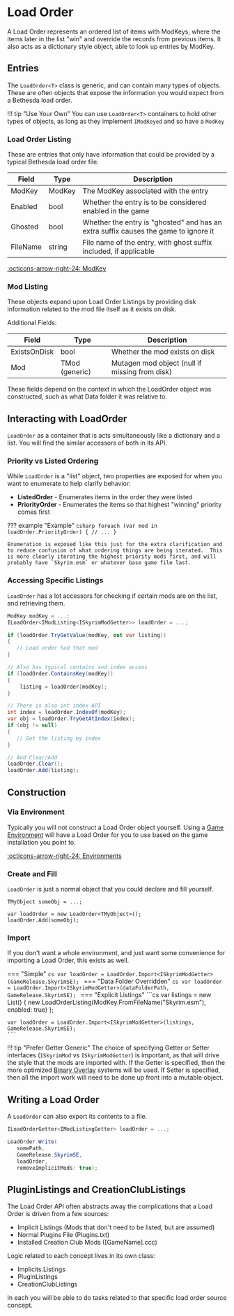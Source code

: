 # Load Order
A Load Order represents an ordered list of items with ModKeys, where the items later in the list "win" and override the records from previous items.  It also acts as a dictionary style object, able to look up entries by ModKey.

## Entries
The `LoadOrder<T>` class is generic, and can contain many types of objects.  These are often objects that expose the information you would expect from a Bethesda load order.

!!! tip "Use Your Own"
    You can use `LoadOrder<T>` containers to hold other types of objects, as long as they implement `IModKeyed` and so have a `ModKey`

### Load Order Listing
These are entries that only have information that could be provided by a typical Bethesda load order file.

| Field | Type | Description |
| ----- | ----- | ----- |
| ModKey | ModKey | The ModKey associated with the entry |
| Enabled | bool | Whether the entry is to be considered enabled in the game |
| Ghosted | bool | Whether the entry is "ghosted" and has an extra suffix causes the game to ignore it |
| FileName | string | File name of the entry, with ghost suffix included, if applicable |

[:octicons-arrow-right-24: ModKey](../plugins/ModKey,%20FormKey,%20FormLink.md#modkey)

### Mod Listing
These objects expand upon Load Order Listings by providing disk information related to the mod file itself as it exists on disk.

Additional Fields:

| Field | Type | Description |
| ----- | ----- | ----- |
| ExistsOnDisk | bool | Whether the mod exists on disk |
| Mod | TMod (generic) | Mutagen mod object (null if missing from disk) |

These fields depend on the context in which the LoadOrder object was constructed, such as what Data folder it was relative to.

## Interacting with LoadOrder
`LoadOrder` as a container that is acts simultaneously like a dictionary and a list.  You will find the similar accessors of both in its API.

### Priority vs Listed Ordering
While `LoadOrder` is a "list" object, two properties are exposed for when you want to enumerate to help clarify behavior:

- **ListedOrder** - Enumerates items in the order they were listed
- **PriorityOrder** - Enumerates the items so that highest "winning" priority comes first

??? example "Example"
    ```csharp
    foreach (var mod in loadOrder.PriorityOrder)
    {
       // ...
    }
    ```

    Enumeration is exposed like this just for the extra clarification and to reduce confusion of what ordering things are being iterated.  This is more clearly iterating the highest priority mods first, and will probably have `Skyrim.esm` or whatever base game file last.

### Accessing Specific Listings
`LoadOrder` has a lot accessors for checking if certain mods are on the list, and retrieving them.
```cs
ModKey modKey = ...;
ILoadOrder<IModListing<ISkyrimModGetter>> loadOrder = ...;

if (loadOrder.TryGetValue(modKey, out var listing))
{
   // Load order had that mod
}

// Also has typical contains and index access
if (loadOrder.ContainsKey(modKey))
{
    listing = loadOrder[modKey];
}

// There is also int index API
int index = loadOrder.IndexOf(modKey);
var obj = loadOrder.TryGetAtIndex(index);
if (obj != null)
{
   // Got the listing by index
}

// And Clear/Add
loadOrder.Clear();
loadOrder.Add(listing);
```

## Construction
### Via Environment
Typically you will not construct a Load Order object yourself.  Using a [Game Environment](../environment/index.md) will have a Load Order for you to use based on the game installation you point to.

[:octicons-arrow-right-24: Environments](../environment/index.md)

### Create and Fill
`LoadOrder` is just a normal object that you could declare and fill yourself.

``` { .cs hl_lines=3 }
TMyObject someObj = ...;

var loadOrder = new LoadOrder<TMyObject>();
loadOrder.Add(someObj);

```

### Import
If you don't want a whole environment, and just want some convenience for importing a Load Order, this exists as well.

=== "Simple"
    ```cs
    var loadOrder = LoadOrder.Import<ISkyrimModGetter>(GameRelease.SkyrimSE);
    ```
=== "Data Folder Overridden"
    ```cs
    var loadOrder = LoadOrder.Import<ISkyrimModGetter>(dataFolderPath, GameRelease.SkyrimSE);
    ```
=== "Explicit Listings"
    ```cs
    var listings = new List<LoadOrderListing>()
    {
       new LoadOrderListing(ModKey.FromFileName("Skyrim.esm"), enabled: true)
    };

    var loadOrder = LoadOrder.Import<ISkyrimModGetter>(listings, GameRelease.SkyrimSE);
    ```
!!! tip "Prefer Getter Generic"
    The choice of specifying Getter or Setter interfaces (`ISkyrimMod` vs `ISkyrimModGetter`) is important, as that will drive the style that the mods are imported with.  If the Getter is specified, then the more optimized [Binary Overlay](../plugins/Binary-Importing.md#read-only-mod-importing) systems will be used.  If Setter is specified, then all the import work will need to be done up front into a mutable object.

## Writing a Load Order
A `LoadOrder` can also export its contents to a file.
```cs
ILoadOrderGetter<IModListingGetter> loadOrder = ...;

LoadOrder.Write(
   somePath, 
   GameRelease.SkyrimSE,
   loadOrder,
   removeImplicitMods: true);
```

## PluginListings and CreationClubListings
The Load Order API often abstracts away the complications that a Load Order is driven from a few sources:

- Implicit Listings (Mods that don't need to be listed, but are assumed)
- Normal Plugins File (Plugins.txt)
- Installed Creation Club Mods ([GameName].ccc)

Logic related to each concept lives in its own class:

- Implicits.Listings
- PluginListings
- CreationClubListings

In each you will be able to do tasks related to that specific load order source concept.
